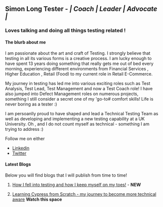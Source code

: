 ## Simon Long Tester - <i>| Coach | Leader | Advocate | </i>

### Loves talking and doing all things testing related !  

#### The blurb about me

I am passionate about the art and craft of Testing.  I strongly believe that testing in all its various forms is a creative process.  I am lucky enough to have spent 13 years doing something that really gets me out of bed every morning, experiencing different environments from Financial Services , Higher Education , Retail (Food) to my current role in Retail E-Commerce.

My journey in testing has led me into various exciting roles such as Test Analysis, Test Lead, Test Management and now a Test Coach role! I have also jumped into Defect Management roles on numerous projects, something I still consider a secret one of my 'go-to# comfort skills!  Life is never boring as a tester :)

I am persoanlly proud to have shaped and lead a Technical Testing Team as well as developing and implementing a new testing capability at a UK University. Oh , and I do not count myself as technical - something I am trying to address :)
 
Follow me on either
* [Linkedin](https://www.linkedin.com/in/simonlongtester)
* [Twitter](https://twitter.com/simonlongtester)


#### Latest Blogs

Below you will find blogs that I will publish from time to time!  

1. [How I fell into testing and how I keep myself on my toes!](Blogs/mytestingjourney) - <B>NEW</B>

2. [Learning Cypress from Scratch - my journey to become more technical aware](Blogs/LearningCypressfromscratch)  <B>Watch this space</B>



